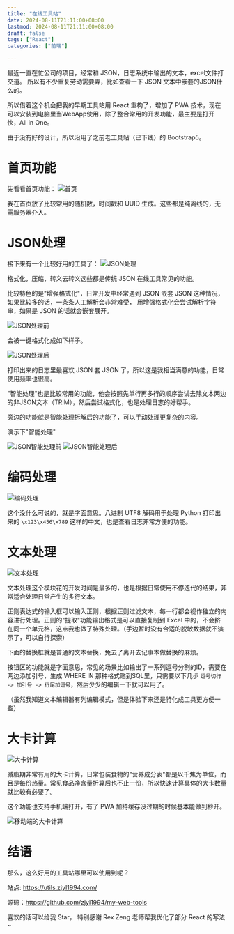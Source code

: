 ```yaml
---
title: "在线工具站"
date: 2024-08-11T21:11:00+08:00
lastmod: 2024-08-11T21:11:00+08:00
draft: false
tags: ["React"]
categories: ["前端"]

---
```


最近一直在忙公司的项目，经常和 JSON，日志系统中输出的文本，excel文件打交道。
所以有不少重复劳动需要弄，比如查看一下 JSON 文本中嵌套的JSON什么的。

所以借着这个机会把我的早期工具站用 React 重构了，增加了 PWA 技术，现在可以安装到电脑里当WebApp使用，除了整合常用的开发功能，最主要是打开快，All in One。

由于没有好的设计，所以沿用了之前老工具站（已下线）的 Bootstrap5。

<!--more-->

# 首页功能
先看看首页功能：
![首页](index.webp)

我在首页放了比较常用的随机数，时间戳和 UUID 生成。这些都是纯离线的，无需服务器介入。

# JSON处理
接下来有一个比较好用的工具了：
![JSON处理](json.webp)

格式化，压缩，转义去转义这些都是传统 JSON 在线工具常见的功能。

比较特色的是"增强格式化"，日常开发中经常遇到 JSON 嵌套 JSON 这种情况，如果比较多的话，一条条人工解析会非常难受，
用增强格式化会尝试解析字符串，如果是 JSON 的话就会嵌套展开。

![JSON处理前](json_before.webp)

会被一键格式化成如下样子。

![JSON处理后](json_after.webp)

打印出来的日志里最喜欢 JSON 套 JSON 了，所以这是我相当满意的功能，日常使用频率也很高。

"智能处理"也是比较常用的功能，他会按照先单行再多行的顺序尝试去除文本两边的非JSON文本（TRIM），然后尝试格式化，也是处理日志的好帮手。

旁边的功能就是智能处理拆解后的功能了，可以手动处理更复杂的内容。

演示下"智能处理"

![JSON智能处理前](json_proc_before.webp)
![JSON智能处理后](json_proc_after.webp)

# 编码处理
![编码处理](encoding.webp)

这个没什么可说的，就是字面意思。八进制 UTF8 解码用于处理 Python 打印出来的 `\x123\x456\x789` 这样的中文，也是查看日志非常方便的功能。

# 文本处理
![文本处理](textproc.webp)

文本处理这个模块花的开发时间是最多的，也是根据日常使用不停迭代的结果，非常适合处理日常产生的多行文本。

正则表达式的输入框可以输入正则，根据正则过滤文本，每一行都会视作独立的内容进行处理。正则的"提取"功能输出格式是可以直接复制到 Excel 中的，不会挤在同一个单元格，这点我也做了特殊处理。（手边暂时没有合适的脱敏数据就不演示了，可以自行探索）

下面的替换框就是普通的文本替换，免去了离开去记事本做替换的麻烦。

按钮区的功能就是字面意思，常见的场景比如输出了一系列逗号分割的ID，需要在两边添加引号，生成 WHERE IN 那种格式贴到SQL里，只需要以下几步 `逗号切行 -> 加引号 -> 行尾加逗号`，然后少少的编辑一下就可以用了。

（虽然我知道文本编辑器有列编辑模式，但是体验下来还是特化成工具更方便一些）

# 大卡计算
![大卡计算](kcal.webp)

减脂期非常有用的大卡计算，日常包装食物的"营养成分表"都是以千焦为单位，而且是每份热量。常见食品净含量折算后也不止一份，所以快速计算具体的大卡数量就比较有必要了。

这个功能也支持手机端打开，有了 PWA 加持缓存没过期的时候基本能做到秒开。

![移动端的大卡计算](kcal-m.webp)

# 结语

那么，这么好用的工具站哪里可以使用到呢？

站点: https://utils.zjyl1994.com/

源码：https://github.com/zjyl1994/my-web-tools

喜欢的话可以给我 Star，
特别感谢 Rex Zeng 老师帮我优化了部分 React 的写法~
